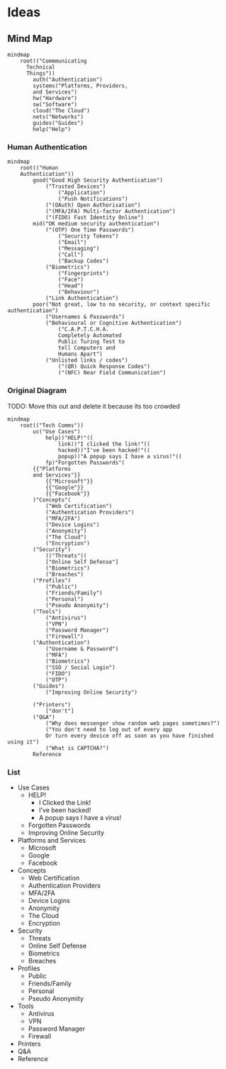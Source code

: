 # Ideas

## Mind Map

```mermaid
mindmap
    root(("Commmunicating
      Technical
      Things"))
        auth("Authentication")
        systems("Platforms, Providers,
        and Services")
        hw("Hardware")
        sw("Software")
        cloud("The Cloud")
        nets("Networks")
        guides("Guides")
        help("Help")
```

### Human Authentication

```mermaid
mindmap
    root(("Human
    Authentication"))
        good("Good High Security Authentication")
            ("Trusted Devices")
                ("Application")
                ("Push Notifications")
            ("(OAuth) Open Authorisation")
            ("(MFA/2FA) Multi-factor Authentication")
            ("(FIDO) Fast Identity Online")
        mid("OK medium security authentication")
            ("(OTP) One Time Passwords")
                ("Security Tokens")
                ("Email")
                ("Messaging")
                ("Call")
                ("Backup Codes")
            ("Biometrics")
                ("Fingerprints")
                ("Face")
                ("Head")
                ("Behaviour")
            ("Link Authentication")
        poor("Not great, low to no security, or context specific authentication")
            ("Usernames & Passwords")
            ("Behavioural or Cognitive Authentication")
                ("C.A.P.T.C.H.A.
                Completely Automated
                Public Turing Test to 
                tell Computers and 
                Humans Apart")
            ("Unlisted links / codes")
                ("(QR) Quick Response Codes")
                ("(NFC) Near Field Communication")
```

### Original Diagram

TODO: Move this out and delete it because its too crowded

```mermaid
mindmap
    root(("Tech Comms"))
        uc("Use Cases")
            help))"HELP!"((
                link))"I clicked the link!"((
                hacked))"I've been hacked!"((
                popup))"A popup says I have a virus!"((
            fp)"Forgotten Passwords"(
        {{"Platforms 
        and Services"}}
            {{"Microsoft"}}
            {{"Google"}}
            {{"Facebook"}}
        )"Concepts"(
            ("Web Certification")
            ("Authentication Providers")
            ("MFA/2FA")
            ("Device Logins")
            ("Anonymity")
            ("The Cloud")
            ("Encryption")
        ("Security")
            ))"Threats"((
            ["Online Self Defense"]
            ("Biometrics")
            ("Breaches")
        ("Profiles")
            ("Public")
            ("Friends/Family")
            ("Personal")
            ("Pseudo Anonymity")
        ("Tools")
            ("Antivirus")
            ("VPN")
            ("Password Manager")
            ("Firewall")
        ("Authentication")
            ("Username & Password")
            ("MFA")
            ("Biometrics")
            ("SSO / Social Login")
            ("FIDO")
            ("OTP")
        ("Guides")
            ("Improving Online Security")

        ("Printers")
            ["don't"]
        ("Q&A")
            ("Why does messenger show random web pages sometimes?")
            ("You don't need to log out of every app
            Or turn every device off as soon as you have finished using it")
            ("What is CAPTCHA?")
        Reference
```

### List

- Use Cases
  - HELP!
    - I Clicked the Link!
    - I've been hacked!
    - A popup says I have a virus!
  - Forgotten Passwords
  - Improving Online Security
- Platforms and Services
  - Microsoft
  - Google
  - Facebook
- Concepts
  - Web Certification
  - Authentication Providers
  - MFA/2FA
  - Device Logins
  - Anonymity
  - The Cloud
  - Encryption
- Security
  - Threats
  - Online Self Defense
  - Biometrics
  - Breaches
- Profiles
  - Public
  - Friends/Family
  - Personal
  - Pseudo Anonymity
- Tools
  - Antivirus
  - VPN
  - Password Manager
  - Firewall
- Printers
- Q&A
- Reference
